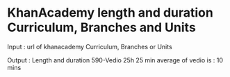 # KhanAcademy length and duration Curriculum, Branches and Units
  
  Input : url of khanacademy Curriculum, Branches or Units 
  
  Output : Length and duration 
    590-Vedio
    25h 25 min
    average of vedio is : 10 mins
